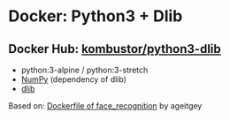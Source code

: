 # Docker: Python3 + Dlib

## Docker Hub: [kombustor/python3-dlib](https://hub.docker.com/r/kombustor/python3-dlib)

- python:3-alpine / python:3-stretch
- [NumPy](https://www.numpy.org/) (dependency of dlib)
- [dlib](http://dlib.net/)

Based on: [Dockerfile of face_recognition](https://github.com/ageitgey/face_recognition/blob/master/Dockerfile) by ageitgey
